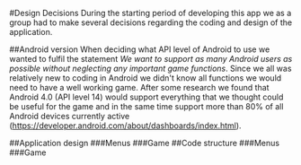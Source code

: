 #Design Decisions
During the starting period of developing this app we as a group had to make several decisions regarding the coding and design of the application.

##Android version
When deciding what API level of Android to use we wanted to fulfil the statement *We want to support as many Android users as possible without neglecting any important game functions*. Since we all was relatively new to coding in Android we didn't know all functions we would need to have a well working game. After some research we found that Android 4.0 (API level 14) would support everything that we thought could be useful for the game and in the same time support more than 80% of all Android devices currently active (https://developer.android.com/about/dashboards/index.html).

##Application design
###Menus
###Game
##Code structure
###Menus
###Game
